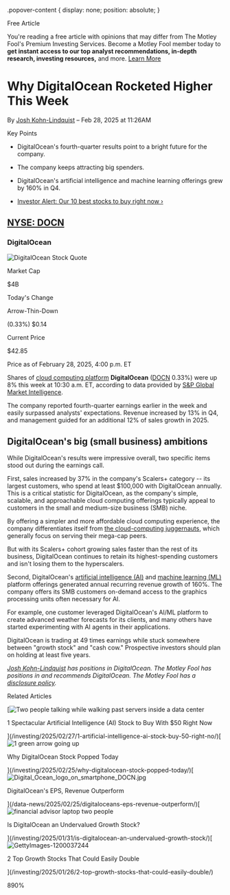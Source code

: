 .popover-content { display: none; position: absolute; }

Free Article[](#)

You're reading a free article with opinions that may differ from The Motley Fool's Premium Investing Services. Become a Motley Fool member today to **get instant access to our top analyst recommendations, in-depth research, investing resources,** and more. [Learn More](https://www.fool.com/mms/mark/op-free-tbox-art)

Why DigitalOcean Rocketed Higher This Week
==========================================

By [Josh Kohn-Lindquist](/author/2146/) – Feb 28, 2025 at 11:26AM

Key Points

*   DigitalOcean's fourth-quarter results point to a bright future for the company.
    
*   The company keeps attracting big spenders.
    
*   DigitalOcean's artificial intelligence and machine learning offerings grew by 160% in Q4.
    
*   [Investor Alert: Our 10 best stocks to buy right now ›](https://www.fool.com/mms/mark/e-sa-nonbbn-kp?aid=10969&source=isaedikp0000035)
    

[NYSE: DOCN](/quote/nyse/docn/)
-------------------------------

### DigitalOcean

![DigitalOcean Stock Quote](https://g.foolcdn.com/art/companylogos/mark/DOCN.png)

Market Cap

$4B

Today's Change

Arrow-Thin-Down

(0.33%) $0.14

Current Price

$42.85

Price as of February 28, 2025, 4:00 p.m. ET

Shares of [cloud computing platform](https://www.fool.com/terms/c/cloud-computing/ "https://www.fool.com/terms/c/cloud-computing/ Shift+Click to open") **DigitalOcean** ([DOCN](/quote/nyse/docn/) 0.33%) were up 8% this week at 10:30 a.m. ET, according to data provided by [S&P Global Market Intelligence](http://marketintelligence.spglobal.com/).

The company reported fourth-quarter earnings earlier in the week and easily surpassed analysts' expectations. Revenue increased by 13% in Q4, and management guided for an additional 12% of sales growth in 2025.

DigitalOcean's big (small business) ambitions
---------------------------------------------

While DigitalOcean's results were impressive overall, two specific items stood out during the earnings call.

First, sales increased by 37% in the company's Scalers+ category -- its largest customers, who spend at least $100,000 with DigitalOcean annually. This is a critical statistic for DigitalOcean, as the company's simple, scalable, and approachable cloud computing offerings typically appeal to customers in the small and medium-size business (SMB) niche.

By offering a simpler and more affordable cloud computing experience, the company differentiates itself from [the cloud-computing juggernauts](https://www.fool.com/investing/stock-market/market-sectors/information-technology/cloud-stocks/), which generally focus on serving their mega-cap peers.

But with its Scalers+ cohort growing sales faster than the rest of its business, DigitalOcean continues to retain its highest-spending customers and isn't losing them to the hyperscalers.

Second, DigitalOcean's [artificial intelligence (AI)](https://www.fool.com/terms/a/artificial-intelligence/) and [machine learning (ML)](https://www.fool.com/terms/m/machine-learning/) platform offerings generated annual recurring revenue growth of 160%. The company offers its SMB customers on-demand access to the graphics processing units often necessary for AI.

For example, one customer leveraged DigitalOcean's AI/ML platform to create advanced weather forecasts for its clients, and many others have started experimenting with AI agents in their applications.

DigitalOcean is trading at 49 times earnings while stuck somewhere between "growth stock" and "cash cow." Prospective investors should plan on holding at least five years.

_[Josh Kohn-Lindquist](https://www.fool.com/author/2146/) has positions in DigitalOcean. The Motley Fool has positions in and recommends DigitalOcean. The Motley Fool has a [disclosure policy](https://www.fool.com/legal/fool-disclosure-policy/)._

Related Articles

[![Two people talking while walking past servers inside a data center](https://g.foolcdn.com/image/?url=https%3A%2F%2Fg.foolcdn.com%2Feditorial%2Fimages%2F809058%2Ftwo-people-talking-while-walking-past-servers-inside-a-data-center.jpg&op=resize&w=92&h=52)

1 Spectacular Artificial Intelligence (AI) Stock to Buy With $50 Right Now

](/investing/2025/02/27/1-artificial-intelligence-ai-stock-buy-50-right-no/)[![1 green arrow going up](https://g.foolcdn.com/image/?url=https%3A%2F%2Fg.foolcdn.com%2Feditorial%2Fimages%2F808919%2F1-green-arrow-going-up.jpg&op=resize&w=92&h=52)

Why DigitalOcean Stock Popped Today

](/investing/2025/02/25/why-digitalocean-stock-popped-today/)[![Digital_Ocean_logo_on_smartphone_DOCN.jpg](https://g.foolcdn.com/image/?url=https%3A%2F%2Fcdn.content.foolcdn.com%2Fimages%2F1umn9qeh%2Fproduction%2F04bc78bd53327dfed832fe3600ecc4914ecfad8f-1024x683.jpg&op=resize&w=92&h=52)

DigitalOcean's EPS, Revenue Outperform

](/data-news/2025/02/25/digitaloceans-eps-revenue-outperform/)[![financial advisor laptop two people](https://g.foolcdn.com/image/?url=https%3A%2F%2Fg.foolcdn.com%2Feditorial%2Fimages%2F805940%2Ffinancial-advisor-laptop-two-people.jpg&op=resize&w=92&h=52)

Is DigitalOcean an Undervalued Growth Stock?

](/investing/2025/01/31/is-digitalocean-an-undervalued-growth-stock/)[![GettyImages-1200037244](https://g.foolcdn.com/image/?url=https%3A%2F%2Fg.foolcdn.com%2Feditorial%2Fimages%2F805225%2Fgettyimages-1200037244.jpg&op=resize&w=92&h=52)

2 Top Growth Stocks That Could Easily Double

](/investing/2025/01/26/2-top-growth-stocks-that-could-easily-double/)

890%